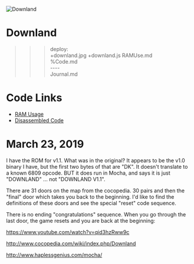 ![Downland](downland.jpg)

# Downland

>>> deploy:<br>
>>>   +downland.jpg
>>>   +downland.js
>>>   RAMUse.md<br>
>>>   %Code.md<br>
>>>   ----<br>
>>>   Journal.md<br>

# Code Links 

* [RAM Usage](RAMUse.md)
* [Disassembled Code](Code.md)

# March 23, 2019

I have the ROM for v1.1. What was in the original? It appears to be the v1.0 binary I have,
but the first two bytes of that are "DK". It doesn't translate to a known 6809 opcode. BUT
it does run in Mocha, and says it is just "DOWNLAND" ... not "DOWNLAND V1.1".

There are 31 doors on the map from the cocopedia. 30 pairs and then the "final" door which
takes you back to the beginning. I'd like to find the definitions of these doors and
see the special "reset" code sequence.

There is no ending "congratulations" sequence. When you go through the last door, the game 
resets and you are back at the beginning:

https://www.youtube.com/watch?v=qid3hzRww9c

http://www.cocopedia.com/wiki/index.php/Downland

http://www.haplessgenius.com/mocha/

